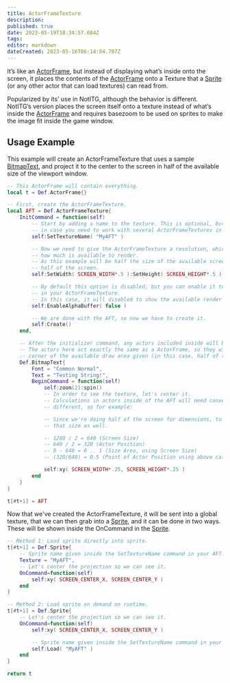 ```yaml
---
title: ActorFrameTexture
description: 
published: true
date: 2023-05-19T18:34:57.684Z
tags: 
editor: markdown
dateCreated: 2023-05-16T06:14:04.787Z
---
```


It’s like an [ActorFrame](/en/dev/actors/actortypes/actorframe/_index), but instead of displaying what’s inside onto the screen, it places the contents of the [ActorFrame](/en/dev/actors/actortypes/actorframe/_index) onto a Texture that a [Sprite](/en/dev/actors/actortypes/sprite/_index) (or any other actor that can load textures) can read from.

Popularized by its’ use in NotITG, although the behavior is different. NotITG’s version places the screen itself onto a texture instead of what’s inside the [ActorFrame](/en/dev/actors/actortypes/actorframe/_index) and requires basezoom to be used on sprites to make the image fit inside the game window.

## Usage Example

This example will create an ActorFrameTexture that uses a sample [BitmapText](/en/dev/actors/actortypes/bitmaptext/_index), and project it to the center to the screen in half of the available size of the viewport window.

```lua
-- This ActorFrame will contain everything.
local t = Def.ActorFrame{}

-- First, create the ActorFrameTexture.
local AFT = Def.ActorFrameTexture{
	InitCommand = function(self)
		-- Start by adding a name to the texture. This is optional, but best to provide one,
		-- in case you need to work with several ActorFrameTextures in the same screen.
		self:SetTextureName( "MyAFT" )

		-- Now we need to give the ActorFrameTexture a resolution, which will be
		-- how much is available to render.
		-- As this example will be half the size of the available screen, we'll give the size
		-- half of the screen.
		self:SetWidth( SCREEN_WIDTH*.5 ):SetHeight( SCREEN_HEIGHT*.5 )

		-- By default this option is disabled, but you can enable it to allow transparency
		-- in your ActorFrameTexture.
		-- In this case, it will disabled to show the available render area (shown as black)
		self:EnableAlphaBuffer( false )

		-- We are done with the AFT, so now we have to create it.
		self:Create()
	end,

	-- After the initializer command, any actors included inside will be projected.
	-- The actors here act exactly the same as a ActorFrame, so they will start on the top-left
	-- corner of the available draw area given (in this case, half of the screen.)
	Def.BitmapText{
		Font = "Common Normal",
		Text = "Testing String!",
		BeginCommand = function(self)
			self:zoom(2):spin()
			-- In order to see the texture, let's center it.
			-- Calculations in actors inside of the AFT will need conversion as dimensions are
			-- different, so for example:

			-- Since we're doing half of the screen for dimensions, to center it, we need to half
			-- that size as well.

			-- 1280 / 2 = 640 (Screen Size)
			-- 640 / 2 = 320 (Actor Position)
			-- 0 - 640 = 0 .. 1 (Size Area, using Screen Size)
			-- (320/640) = 0.5 (Point of Actor Position using above calculation)

			self:xy( SCREEN_WIDTH*.25, SCREEN_HEIGHT*.25 )
		end
	}
}

t[#t+1] = AFT
```

Now that we've created the ActorFrameTexture, it will be sent into a global texture, that we can then grab into a [Sprite](/en/dev/actors/actortypes/sprite/_index), and it can be done in two ways. These will be shown inside the OnCommand in the [Sprite](/en/dev/actors/actortypes/sprite/_index).

```lua
-- Method 1: Load sprite directly into sprite.
t[#t+1] = Def.Sprite{
	-- Sprite name given inside the SetTextureName command in your AFT.
	Texture = "MyAFT",
	-- Let's center the projection so we can see it.
	OnCommand=function(self)
		self:xy( SCREEN_CENTER_X, SCREEN_CENTER_Y )
	end
}

-- Method 2: Load sprite on demand on runtime.
t[#t+1] = Def.Sprite{
	-- Let's center the projection so we can see it.
	OnCommand=function(self)
		self:xy( SCREEN_CENTER_X, SCREEN_CENTER_Y )

		-- Sprite name given inside the SetTextureName command in your AFT.
		self:Load( "MyAFT" )
	end
}

return t
```